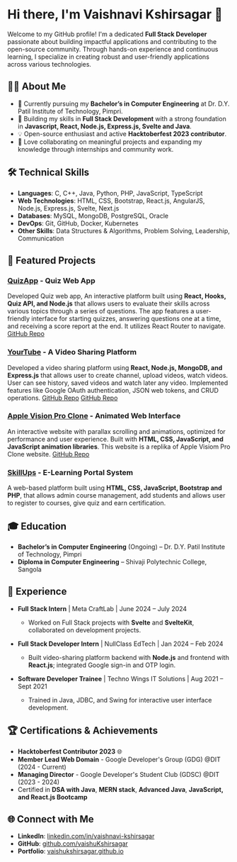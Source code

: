 # Hi there, I'm Vaishnavi Kshirsagar 👋

Welcome to my GitHub profile! I'm a dedicated **Full Stack Developer** passionate about building impactful applications and contributing to the open-source community. Through hands-on experience and continuous learning, I specialize in creating robust and user-friendly applications across various technologies.

## 👩‍💻 About Me
- 🔭 Currently pursuing my **Bachelor’s in Computer Engineering** at Dr. D.Y. Patil Institute of Technology, Pimpri.
- 🌱 Building my skills in **Full Stack Development** with a strong foundation in **Javascript, React, Node.js, Express.js, Svelte and Java**.
- 💡 Open-source enthusiast and active **Hacktoberfest 2023 contributor**.
- 🤝 Love collaborating on meaningful projects and expanding my knowledge through internships and community work.

## 🛠️ Technical Skills
- **Languages**: C, C++, Java, Python, PHP, JavaScript, TypeScript
- **Web Technologies**: HTML, CSS, Bootstrap, React.js, AngularJS, Node.js, Express.js, Svelte, Next.js
- **Databases**: MySQL, MongoDB, PostgreSQL, Oracle
- **DevOps**: Git, GitHub, Docker, Kubernetes
- **Other Skills**: Data Structures & Algorithms, Problem Solving, Leadership, Communication

## 🌟 Featured Projects
### [QuizApp](https://quizapp-upraised.netlify.app/) - Quiz Web App
Developed Quiz web app, An interactive platform built using **React, Hooks, Quiz API, and Node.js** that allows users to evaluate their skills across various topics through a series of questions. The app features a user-friendly interface for starting quizzes, answering questions one at a time, and receiving a score report at the end. It utilizes React Router to navigate. [GitHub Repo](https://github.com/vaishuKshirsagar/upraised-quizApp)

### [YourTube](https://yourtube5050.netlify.app) - A Video Sharing Platform
Developed a video sharing platform using **React, Node.js, MongoDB, and Express.js** that allows user to create channel, upload videos, watch videos. User can see history, saved videos and watch later any video. Implemented features like Google OAuth authentication, JSON web tokens, and CRUD operations. [GitHub Repo](https://github.com/vaishuKshirsagar/yourtube_project)
[GitHub Repo](https://github.com/vaishuKshirsagar/yourtube-backend)

### [Apple Vision Pro Clone](https://vaishukshirsagar.github.io/vision-pro.github.io/) - Animated Web Interface
An interactive website with parallax scrolling and animations, optimized for performance and user experience. Built with **HTML, CSS, JavaScript, and JavaScript animation libraries**. This website is a replika of Apple Visiom Pro Clone website. [GitHub Repo](https://github.com/vaishuKshirsagar/vision-pro.github.io)

### [SkillUps](https://github.com/vaishuKshirsagar/E-Learning_Portal) - E-Learning Portal System
A web-based platform built using **HTML, CSS, JavaScript, Bootstrap and PHP**, that allows admin course management, add students and allows user to register to courses, give quiz and earn certification.

## 🎓 Education
- **Bachelor’s in Computer Engineering** (Ongoing) – Dr. D.Y. Patil Institute of Technology, Pimpri
- **Diploma in Computer Engineering** – Shivaji Polytechnic College, Sangola

## 💼 Experience
- **Full Stack Intern** | Meta CraftLab | June 2024 – July 2024
  - Worked on Full Stack projects with **Svelte** and **SvelteKit**, collaborated on development projects.

- **Full Stack Developer Intern** | NullClass EdTech | Jan 2024 – Feb 2024
  - Built video-sharing platform backend with **Node.js** and frontend with **React.js**; integrated Google sign-in and OTP login.

- **Software Developer Trainee** | Techno Wings IT Solutions | Aug 2021 – Sept 2021
  - Trained in Java, JDBC, and Swing for interactive user interface development.

## 🏆 Certifications & Achievements
- **Hacktoberfest Contributor 2023** 🌐
- **Member Lead Web Domain** - Google Developer's Group (GDG) @DIT (2024 - Current)
- **Managing Director** - Google Developer's Student Club (GDSC) @DIT (2023 - 2024)
- Certified in **DSA with Java**, **MERN stack**, **Advanced Java**, **JavaScript, and React.js Bootcamp**

## 🌐 Connect with Me
- **LinkedIn**: [linkedin.com/in/vaishnavi-kshirsagar](https://www.linkedin.com/in/vaishnavi-kshirsagar-636461228)
- **GitHub**: [github.com/vaishuKshirsagar](https://github.com/vaishuKshirsagar)
- **Portfolio**: [vaishukshirsagar.github.io](https://vaishukshirsagar.github.io/vaishnavi-porfolio/)
